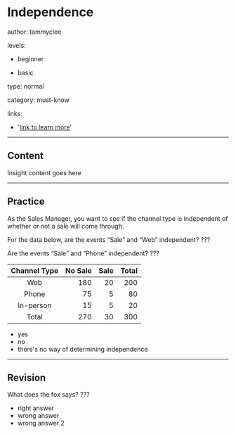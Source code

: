 # Independence
author: tammyclee

levels:

  - beginner

  - basic

type: normal

category: must-know

links:

  - '[link to learn more](https://enki.com)'

---
## Content

Insight content goes here

---
## Practice

As the Sales Manager, you want to see if the channel type is independent of whether or not a sale will come through.   

For the data below, are the events “Sale” and “Web” independent?
???

Are the events “Sale” and “Phone” independent?
???

| Channel Type | No Sale | Sale | Total |
| :--: | --: | --: | --: |
| Web | 180 | 20 | 200 |
| Phone | 75 | 5 | 80 |
| In-person | 15 | 5 | 20 |
| Total | 270 | 30 | 300 |

* yes
* no
* there's no way of determining independence

---
## Revision

What does the fox says?
???

* right answer
* wrong answer
* wrong answer 2
